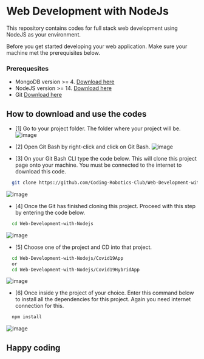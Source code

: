 # Web Development with NodeJs
This repository contains codes for full stack web development using NodeJS as your environment.

Before you get started developing your web application. Make sure your machine met the prerequisites below.

### Prerequesites
* MongoDB version >= 4.
[Download here](https://fastdl.mongodb.org/windows/mongodb-windows-x86_64-6.0.5-signed.msi)
* NodeJS version >= 14.
[Download here](https://nodejs.org/en/download)
* Git
[Download here](https://git-scm.com/download/win)

## How to download and use the codes
- [1] Go to your project folder. The folder where your project will be.
![image](https://user-images.githubusercontent.com/30349879/226228396-ed59398d-6f30-4ac4-924b-dee43f589cf1.png)

- [2] Open Git Bash by right-click and click on Git Bash.
![image](https://user-images.githubusercontent.com/30349879/226228472-a9dc569b-d15e-4e3c-ad0e-c0f86dc6d633.png)

- [3] On your Git Bash CLI type the code below. This will clone this project page onto your machine. You must be connected to the internet to download this code.
```bash
  git clone https://github.com/Coding-Robotics-Club/Web-Development-with-Nodejs.git
```
![image](https://user-images.githubusercontent.com/30349879/226228692-b837fa7b-822a-4ba0-9c3f-3c0589b7bbd3.png)

- [4] Once the Git has finished cloning this project. Proceed with this step by entering the code below.
```bash
  cd Web-Development-with-Nodejs
```
![image](https://user-images.githubusercontent.com/30349879/226229502-26122782-0f93-426f-a1f2-974902373a3f.png)

- [5] Choose one of the project and CD into that project.
```bash
  cd Web-Development-with-Nodejs/Covid19App
  or
  cd Web-Development-with-Nodejs/Covid19HybridApp
```
![image](https://user-images.githubusercontent.com/30349879/226229753-b502afce-fcbb-41e6-9d21-118242574be1.png)

- [6] Once inside y the project of your choice. Enter this command below to install all the dependencies for this project. Again you need internet connection for this.
```bash
  npm install
```
![image](https://user-images.githubusercontent.com/30349879/226229937-1be07342-8231-4300-92ea-52e90063bf61.png)

## Happy coding
